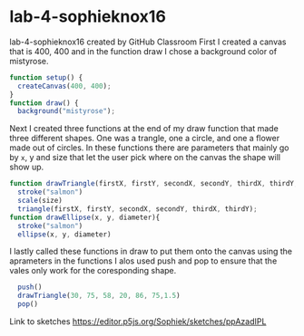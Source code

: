 # lab-4-sophieknox16
lab-4-sophieknox16 created by GitHub Classroom
First I created a canvas that is 400, 400 and in the function draw I chose a background color of mistyrose.

``` Javascript
function setup() {
  createCanvas(400, 400);
}
function draw() {
  background("mistyrose");
```
  
  Next I created three functions at the end of my draw function that made three different shapes. 
  One was a trangle, one a circle, and one a flower made out of circles. 
  In these functions there are parameters that mainly go by `x`, y and size that let the user pick where on the canvas the shape will show up. 
 
``` Javascript
function drawTriangle(firstX, firstY, secondX, secondY, thirdX, thirdY, size){
  stroke("salmon")
  scale(size)
  triangle(firstX, firstY, secondX, secondY, thirdX, thirdY);
function drawEllipse(x, y, diameter){
  stroke("salmon")
  ellipse(x, y, diameter)
```  
  I lastly called these functions in draw to put them onto the canvas using the aprameters in the functions 
  I alos used push and pop to ensure that the vales only work for the coresponding shape. 
```Javascript
  push()
  drawTriangle(30, 75, 58, 20, 86, 75,1.5)
  pop()
  ```
Link to sketches https://editor.p5js.org/Sophiek/sketches/ppAzadIPL 
